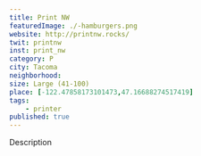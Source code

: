 ```yaml
---
title: Print NW
featuredImage: ./-hamburgers.png
website: http://printnw.rocks/
twit: printnw
inst: print_nw
category: P
city: Tacoma
neighborhood:
size: Large (41-100)
place: [-122.47858173101473,47.16688274517419]
tags:
    - printer
published: true
---
```


Description
